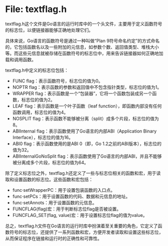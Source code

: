 # File: textflag.h

textflag.h这个文件是Go语言的运行时库中的一个头文件，主要用于定义函数符号的标志位，以便链接器能够正确地处理它们。

具体来说，Go语言的函数符号是通过一种叫做“Plan 9符号命名约定”的方式命名的，它包括函数名以及一些附加的元信息，如参数个数、返回值类型、堆栈大小等。而这些元信息就被存储在函数符号的标志位中，用来告诉链接器如何正确地加载和调用函数。

textflag.h中定义的标志位包括：

- FUNC flag：表示函数符号，标志位的值为0。
- NOPTR flag：表示函数的参数和返回值中不包含指针类型，标志位的值为1。
- WRAPPER flag：表示函数是一个“包装器”，它将一个函数包装成另一个函数，标志位的值为2。
- LEAF flag：表示函数是一个叶子函数（leaf function），即函数内部没有任何函数调用，标志位的值为4。
- NOSPLIT flag：表示函数不能够被分离（split）成多个片段，标志位的值为8。
- ABIInternal flag：表示函数使用了Go语言的内部ABI（Application Binary Interface），标志位的值为16。
- ABI0 flag：表示函数使用的是ABI 0（即，Go 1.2之前的ABI版本），标志位的值为32。
- ABIInternalGoNoSplit flag：表示函数使用了Go语言的内部ABI，并且不能够被分离成多个片段，标志位的值为64。

除了定义标志位之外，textflag.h还定义了一些与标志位相关的函数和宏，用于读取和设置函数的标志位。这些函数和宏包括：

- func·setWrapperPC：用于设置包装函数的入口点。
- func·setPCs：用于设置函数的代码、数据和元信息的地址。
- func·setAnnots：用于设置函数的元信息。
- FUNCFLAG(flag)宏：用于判断标志位flag是否被设置。
- FUNCFLAG_SET(flag, value)宏：用于设置标志位flag的值为value。

总之，textflag.h文件在Go语言的运行时库中扮演着至关重要的角色，它定义了函数符号的标志位，还提供了一系列函数和宏，方便开发者读取和设置这些标志位，从而保证程序在链接和运行时的正确性和可靠性。

